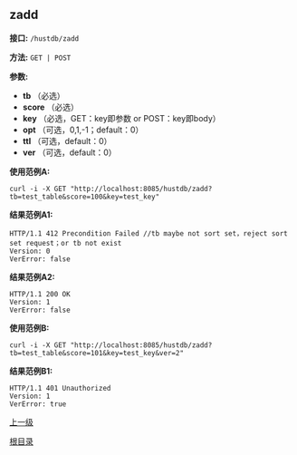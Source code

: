 ## zadd ##

**接口:** `/hustdb/zadd`

**方法:** `GET | POST`

**参数:** 

*  **tb** （必选）  
*  **score** （必选）
*  **key** （必选，GET：key即参数 or POST：key即body）  
*  **opt** （可选，0,1,-1；default：0）
*  **ttl** （可选，default：0）
*  **ver** （可选，default：0）

**使用范例A:**

    curl -i -X GET "http://localhost:8085/hustdb/zadd?tb=test_table&score=100&key=test_key"

**结果范例A1:**

	HTTP/1.1 412 Precondition Failed //tb maybe not sort set，reject sort set request；or tb not exist
	Version: 0
	VerError: false

**结果范例A2:**

	HTTP/1.1 200 OK
	Version: 1
	VerError: false

**使用范例B:**

    curl -i -X GET "http://localhost:8085/hustdb/zadd?tb=test_table&score=101&key=test_key&ver=2"

**结果范例B1:**

	HTTP/1.1 401 Unauthorized
	Version: 1
	VerError: true

[上一级](../hustdb.md)

[根目录](../../../index.md)